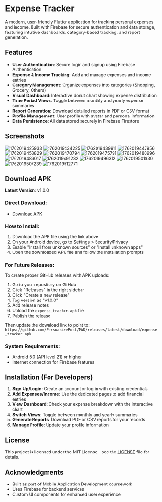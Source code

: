 # Expense Tracker

A modern, user-friendly Flutter application for tracking personal expenses and income. Built with Firebase for secure authentication and data storage, featuring intuitive dashboards, category-based tracking, and report generation.

## Features

- **User Authentication**: Secure login and signup using Firebase Authentication
- **Expense & Income Tracking**: Add and manage expenses and income entries
- **Category Management**: Organize expenses into categories (Shopping, Grocery, Others)
- **Visual Dashboard**: Interactive donut chart showing expense distribution
- **Time Period Views**: Toggle between monthly and yearly expense summaries
- **Report Generation**: Download detailed reports in PDF or CSV format
- **Profile Management**: User profile with avatar and personal information
- **Data Persistence**: All data stored securely in Firebase Firestore

## Screenshots

![1762019425933](image/README/1762019425933.jpg)
![1762019434225](image/README/1762019434225.jpg)
![1762019439911](image/README/1762019439911.jpg)
![1762019447956](image/README/1762019447956.jpg)
![1762019453829](image/README/1762019453829.jpg)
![1762019470794](image/README/1762019470794.jpg)
![1762019475791](image/README/1762019475791.jpg)
![1762019480996](image/README/1762019480996.jpg)
![1762019486017](image/README/1762019486017.jpg)
![1762019491232](image/README/1762019491232.jpg)
![1762019496312](image/README/1762019496312.jpg)
![1762019501930](image/README/1762019501930.jpg)
![1762019507239](image/README/1762019507239.jpg)
![1762019512771](image/README/1762019512771.jpg)

## Download APK

**Latest Version**: v1.0.0

### Direct Download:

- [Download APK](https://github.com/PersuasivePost/MAD/raw/main/expense_tracker/expense_tracker.apk)

### How to Install:

1. Download the APK file using the link above
2. On your Android device, go to Settings > Security/Privacy
3. Enable "Install from unknown sources" or "Install unknown apps"
4. Open the downloaded APK file and follow the installation prompts

### For Future Releases:

To create proper GitHub releases with APK uploads:

1. Go to your repository on GitHub
2. Click "Releases" in the right sidebar
3. Click "Create a new release"
4. Tag version as "v1.0.0"
5. Add release notes
6. Upload the `expense_tracker.apk` file
7. Publish the release

Then update the download link to point to: `https://github.com/PersuasivePost/MAD/releases/latest/download/expense_tracker.apk`

### System Requirements:

- Android 5.0 (API level 21) or higher
- Internet connection for Firebase features

## Installation (For Developers)

1. **Sign Up/Login**: Create an account or log in with existing credentials
2. **Add Expenses/Income**: Use the dedicated pages to add financial entries
3. **View Dashboard**: Check your expense breakdown with the interactive chart
4. **Switch Views**: Toggle between monthly and yearly summaries
5. **Generate Reports**: Download PDF or CSV reports for your records
6. **Manage Profile**: Update your profile information

## License

This project is licensed under the MIT License - see the [LICENSE](../LICENSE) file for details.

## Acknowledgments

- Built as part of Mobile Application Development coursework
- Uses Firebase for backend services
- Custom UI components for enhanced user experience
